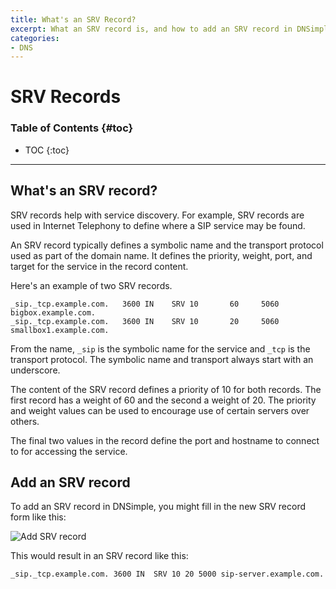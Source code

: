 ```yaml
---
title: What's an SRV Record?
excerpt: What an SRV record is, and how to add an SRV record in DNSimple.
categories:
- DNS
---
```


# SRV Records

### Table of Contents {#toc}

* TOC
{:toc}

---

## What's an SRV record?

SRV records help with service discovery. For example, SRV records are used in Internet Telephony to define where a SIP service may be found.

An SRV record typically defines a symbolic name and the transport protocol used as part of the domain name. It defines the priority, weight, port, and target for the service in the record content.

Here's an example of two SRV records.

    _sip._tcp.example.com.   3600 IN    SRV 10       60     5060 bigbox.example.com.
    _sip._tcp.example.com.   3600 IN    SRV 10       20     5060 smallbox1.example.com.

From the name, `_sip` is the symbolic name for the service and `_tcp` is the transport protocol. The symbolic name and transport always start with an underscore.

The content of the SRV record defines a priority of 10 for both records. The first record has a weight of 60 and the second a weight of 20. The priority and weight values can be used to encourage use of certain servers over others.

The final two values in the record define the port and hostname to connect to for accessing the service.


## Add an SRV record

To add an SRV record in DNSimple, you might fill in the new SRV record form like this:

![Add SRV record](/files/srv-record.png)

This would result in an SRV record like this:

    _sip._tcp.example.com. 3600	IN	SRV	10 20 5000 sip-server.example.com.
